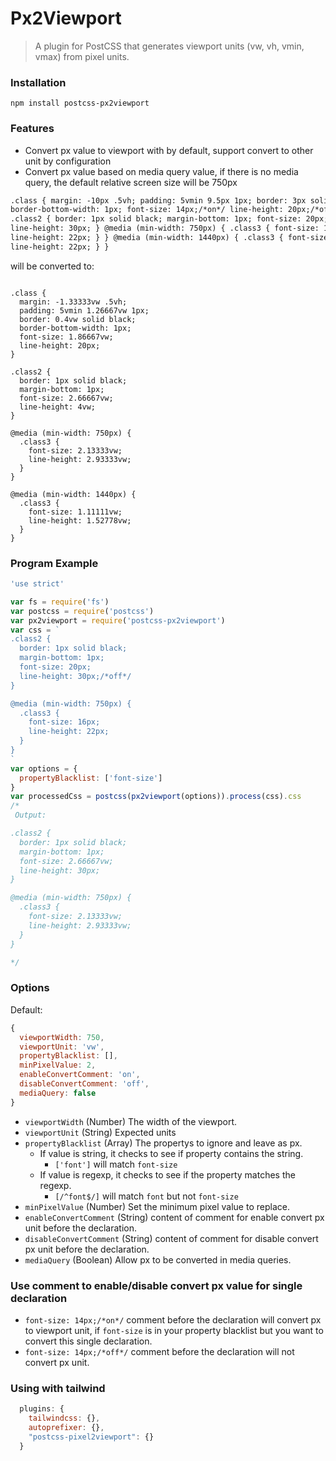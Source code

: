 # Px2Viewport

> A plugin for PostCSS that generates viewport units (vw, vh, vmin, vmax) from pixel units.

### Installation

`npm install postcss-px2viewport`

### Features

- Convert px value to viewport with by default, support convert to other unit by configuration
- Convert px value based on media query value, if there is no media query, the default relative screen size will be 750px

```html
.class { margin: -10px .5vh; padding: 5vmin 9.5px 1px; border: 3px solid black;
border-bottom-width: 1px; font-size: 14px;/*on*/ line-height: 20px;/*off*/ }
.class2 { border: 1px solid black; margin-bottom: 1px; font-size: 20px;
line-height: 30px; } @media (min-width: 750px) { .class3 { font-size: 16px;
line-height: 22px; } } @media (min-width: 1440px) { .class3 { font-size: 16px;
line-height: 22px; } }
```

will be converted to:

```

.class {
  margin: -1.33333vw .5vh;
  padding: 5vmin 1.26667vw 1px;
  border: 0.4vw solid black;
  border-bottom-width: 1px;
  font-size: 1.86667vw;
  line-height: 20px;
}

.class2 {
  border: 1px solid black;
  margin-bottom: 1px;
  font-size: 2.66667vw;
  line-height: 4vw;
}

@media (min-width: 750px) {
  .class3 {
    font-size: 2.13333vw;
    line-height: 2.93333vw;
  }
}

@media (min-width: 1440px) {
  .class3 {
    font-size: 1.11111vw;
    line-height: 1.52778vw;
  }
}

```

### Program Example

```javascript
'use strict'

var fs = require('fs')
var postcss = require('postcss')
var px2viewport = require('postcss-px2viewport')
var css = `
.class2 {
  border: 1px solid black;
  margin-bottom: 1px;
  font-size: 20px;
  line-height: 30px;/*off*/
}

@media (min-width: 750px) {
  .class3 {
    font-size: 16px;
    line-height: 22px;
  }
}
`
var options = {
  propertyBlacklist: ['font-size']
}
var processedCss = postcss(px2viewport(options)).process(css).css
/*
 Output:

.class2 {
  border: 1px solid black;
  margin-bottom: 1px;
  font-size: 2.66667vw;
  line-height: 30px;
}

@media (min-width: 750px) {
  .class3 {
    font-size: 2.13333vw;
    line-height: 2.93333vw;
  }
}

*/
```

### Options

Default:

```js
{
  viewportWidth: 750,
  viewportUnit: 'vw',
  propertyBlacklist: [],
  minPixelValue: 2,
  enableConvertComment: 'on',
  disableConvertComment: 'off',
  mediaQuery: false
}
```

- `viewportWidth` (Number) The width of the viewport.
- `viewportUnit` (String) Expected units
- `propertyBlacklist` (Array) The propertys to ignore and leave as px.
  - If value is string, it checks to see if property contains the string.
    - `['font']` will match `font-size`
  - If value is regexp, it checks to see if the property matches the regexp.
    - `[/^font$/]` will match `font` but not `font-size`
- `minPixelValue` (Number) Set the minimum pixel value to replace.
- `enableConvertComment` (String) content of comment for enable convert px unit before the declaration.
- `disableConvertComment` (String) content of comment for disable convert px unit before the declaration.
- `mediaQuery` (Boolean) Allow px to be converted in media queries.

### Use comment to enable/disable convert px value for single declaration

- `font-size: 14px;/*on*/` comment before the declaration will convert px to viewport unit, if `font-size` is in your property blacklist but you want to convert this single declaration.
- `font-size: 14px;/*off*/` comment before the declaration will not convert px unit.

### Using with tailwind

```javascript
  plugins: {
    tailwindcss: {},
    autoprefixer: {},
    "postcss-pixel2viewport": {}
  }

```

